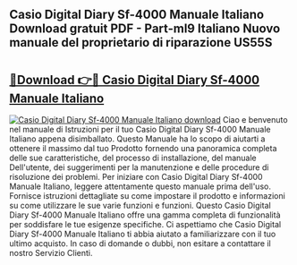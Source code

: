 ## Casio Digital Diary Sf-4000 Manuale Italiano Download gratuit PDF - Part-ml9 Italiano Nuovo manuale del proprietario di riparazione US55S

# <h2><a href="http://dfai5il.blite.top/?on=Casio+Digital+Diary+Sf-4000+Manuale+Italiano">🔗Download 👉🔴 Casio Digital Diary Sf-4000 Manuale Italiano</a></h2>

[![Casio Digital Diary Sf-4000 Manuale Italiano download](https://i.imgur.com/lujVjoI.png)](http://dfai5il.blite.top/?on=Casio+Digital+Diary+Sf-4000+Manuale+Italiano)
Ciao e benvenuto nel manuale di Istruzioni per il tuo Casio Digital Diary Sf-4000 Manuale Italiano appena disimballato. Questo Manuale ha lo scopo di aiutarti a ottenere il massimo dal tuo Prodotto fornendo una panoramica completa delle sue caratteristiche, del processo di installazione, del manuale Dell'utente, dei suggerimenti per la manutenzione e delle procedure di risoluzione dei problemi. Per iniziare con Casio Digital Diary Sf-4000 Manuale Italiano, leggere attentamente questo manuale prima dell'uso. Fornisce istruzioni dettagliate su come impostare il prodotto e informazioni su come utilizzare le sue varie funzioni e funzioni. Questo Casio Digital Diary Sf-4000 Manuale Italiano offre una gamma completa di funzionalità per soddisfare le tue esigenze specifiche. Ci aspettiamo che Casio Digital Diary Sf-4000 Manuale Italiano ti abbia aiutato a familiarizzare con il tuo ultimo acquisto. In caso di domande o dubbi, non esitare a contattare il nostro Servizio Clienti.
